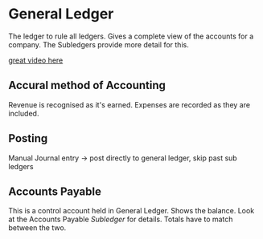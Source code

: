 # General Ledger
The ledger to rule all ledgers. Gives a complete view of the accounts for a company. 
The Subledgers provide more detail for this.

[great video here](https://www.youtube.com/watch?v=Fu8zGee1SZw)

## Accural method of Accounting
Revenue is recognised as it's earned.
Expenses are recorded as they are included. 

## Posting 
Manual Journal entry -> post directly to general ledger, skip past sub ledgers

## Accounts Payable
This is a control account held in General Ledger. Shows the balance.
Look at the Accounts Payable *Subledger* for details.
Totals have to match between the two.
